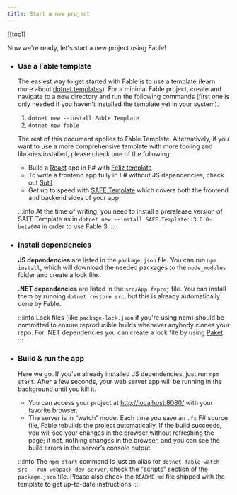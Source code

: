```yaml
---
title: Start a new project
---
```


[[toc]]

Now we're ready, let's start a new project using Fable!

<ul class="textual-steps">

<li>

### Use a Fable template

The easiest way to get started with Fable is to use a template (learn more about [dotnet templates](https://docs.microsoft.com/en-us/dotnet/core/tools/custom-templates#installing-a-template)). For a minimal Fable project, create and navigate to a new directory and run the following commands (first one is only needed if you haven't installed the template yet in your system).

1. `dotnet new --install Fable.Template`
2. `dotnet new fable`

The rest of this document applies to Fable.Template. Alternatively, if you want to use a more comprehensive template with more tooling and libraries installed, please check one of the following:

- Build a [React](https://reactjs.org/) app in F# with [Feliz template](https://zaid-ajaj.github.io/Feliz/#/Feliz/ProjectTemplate)
- To write a frontend app fully in F# without JS dependencies, check out [Sutil](https://davedawkins.github.io/Sutil/#documentation-installation)
- Get up to speed with [SAFE Template](https://safe-stack.github.io/docs/quickstart/) which covers both the frontend and backend sides of your app

:::info
At the time of writing, you need to install a prerelease version of SAFE.Template as in `dotnet new --install SAFE.Template::3.0.0-beta004` in order to use Fable 3.
:::

</li>

<li>

### Install dependencies

**JS dependencies** are listed in the `package.json` file. You can run `npm install`, which will download the needed packages to the `node_modules` folder and create a lock file.

**.NET dependencies** are listed in the `src/App.fsproj` file. You can install them by running `dotnet restore src`, but this is already automatically done by Fable.

:::info
Lock files (like `package-lock.json` if you're using npm) should be committed to ensure reproducible builds whenever anybody clones your repo. For .NET dependencies you can create a lock file by using [Paket](https://fsprojects.github.io/Paket/).
:::

</li>

<li>

### Build & run the app

Here we go. If you've already installed JS dependencies, just run `npm start`. After a few seconds, your web server app will be running in the background until you kill it.

- You can access your project at [http://localhost:8080/](http://localhost:8080/) with your favorite browser.
- The server is in “watch” mode. Each time you save an `.fs` F# source file, Fable rebuilds the project automatically. If the build succeeds, you will see your changes in the browser without refreshing the page; if not, nothing changes in the browser, and you can see the build errors in the server’s console output.

:::info
The `npm start` command is just an alias for `dotnet fable watch src --run webpack-dev-server`, check the "scripts" section of the `package.json` file. Please also check the `README.md` file shipped with the template to get up-to-date instructions.
:::

</li>
</ul>
